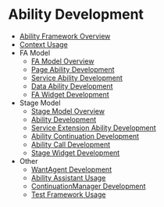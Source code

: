 # Ability Development
- [Ability Framework Overview](ability-brief.md)
- [Context Usage](context-userguide.md)
- FA Model
  - [FA Model Overview](fa-brief.md)
  - [Page Ability Development](fa-pageability.md)
  - [Service Ability Development](fa-serviceability.md)
  - [Data Ability Development](fa-dataability.md)
  - [FA Widget Development](fa-formability.md)
- Stage Model
  - [Stage Model Overview](stage-brief.md)
  - [Ability Development](stage-ability.md)
  - [Service Extension Ability Development](stage-serviceextension.md)
  - [Ability Continuation Development](stage-ability-continuation.md)
  - [Ability Call Development](stage-call.md)
  - [Stage Widget Development](stage-formextension.md)
- Other
  - [WantAgent Development](wantagent.md)
  - [Ability Assistant Usage](ability-assistant-guidelines.md)
  - [ContinuationManager Development](continuationmanager.md)
  - [Test Framework Usage](ability-delegator.md)
  

